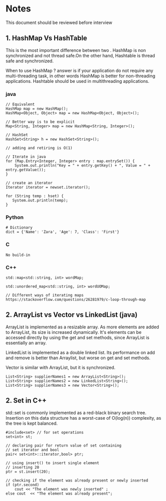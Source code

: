 # Notes

This document should be reviewed before interview

## 1. HashMap Vs HashTable

This is the most important difference between two . HashMap is non synchronized and not thread safe.On the other hand, Hashtable is thread safe and synchronized.

When to use HashMap ?  answer is if your application do not require any multi-threading task, in other words HashMap is better for non-threading applications. Hashtable should be used in multithreading applications.

### java

```
// Equivalent
HashMap map = new HashMap();
HashMap<Object, Object> map = new HashMap<Object, Object>();

// Better way is to be explicit
Map<String, Integer> map = new HashMap<String, Integer>();

// HashSet
HashSet<String> h = new HashSet<String>();

// adding and retiring is O(1)

// Iterate in java
for (Map.Entry<Integer, Integer> entry : map.entrySet()) {
    System.out.println("Key = " + entry.getKey() + ", Value = " + entry.getValue());
}

// create an iterator
Iterator iterator = newset.iterator();

for (String temp : hset) {
   System.out.println(temp);
}
```


### Python
```
# Dictionary
dict = {'Name': 'Zara', 'Age': 7, 'Class': 'First'}
```


### C
```
No build-in
```

### C++
```
std::map<std::string, int> wordMap;

std::unordered_map<std::string, int> wordUOMap;

// Different ways of iterating maps
https://stackoverflow.com/questions/26281979/c-loop-through-map
```

## 2. ArrayList vs Vector vs LinkedList (java)

ArrayList is implemented as a resizable array. As more elements are added to ArrayList, its size is increased dynamically. It's elements can be accessed directly by using the get and set methods, since ArrayList is essentially an array.

LinkedList is implemented as a double linked list. Its performance on add and remove is better than Arraylist, but worse on get and set methods.

Vector is similar with ArrayList, but it is synchronized.

```
List<String> supplierNames1 = new ArrayList<String>();
List<String> supplierNames2 = new LinkedList<String>();
List<String> supplierNames3 = new Vector<String>();
```

## 2. Set in C++

std::set is commonly implemented as a red-black binary search tree. Insertion on this data structure has a worst-case of O(log(n)) complexity, as the tree is kept balanced.

```
#include<set> // for set operations
set<int> st;

// declaring pair for return value of set containing
// set iterator and bool
pair< set<int>::iterator,bool> ptr;

// using insert() to insert single element
// inserting 20
ptr = st.insert(20);

// checking if the element was already present or newly inserted
if (ptr.second)
    cout << "The element was newly inserted" ;
else cout  << "The element was already present";

```
